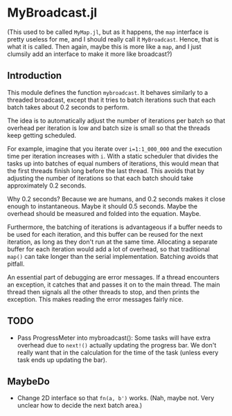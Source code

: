 # MyBroadcast.jl

(This used to be called `MyMap.jl`, but as it happens, the `map` interface is
pretty useless for me, and I should really call it `MyBroadcast`. Hence, that
is what it is called. Then again, maybe this is more like a `map`, and I just
clumsily add an interface to make it more like broadcast?)


## Introduction

This module defines the function `mybroadcast`. It behaves similarly to a
threaded broadcast, except that it tries to batch iterations such that each
batch takes about 0.2 seconds to perform.

The idea is to automatically adjust the number of iterations per batch so that
overhead per iteration is low and batch size is small so that the threads keep
getting scheduled.

For example, imagine that you iterate over `i=1:1_000_000` and the execution
time per iteration increases with `i`. With a static scheduler that divides the
tasks up into batches of equal numbers of iterations, this would mean that the
first threads finish long before the last thread. This avoids that by adjusting
the number of iterations so that each batch should take approximately 0.2
seconds.

Why 0.2 seconds? Because we are humans, and 0.2 seconds makes it close enough
to instantaneous. Maybe it should 0.5 seconds. Maybe the overhead should be
measured and folded into the equation. Maybe.

Furthermore, the batching of iterations is advantageous if a buffer needs to be
used for each iteration, and this buffer can be reused for the next iteration,
as long as they don't run at the same time. Allocating a separate buffer for
each iteration would add a lot of overhead, so that traditional `map()` can
take longer than the serial implementation. Batching avoids that pitfall.

An essential part of debugging are error messages. If a thread encounters an
exception, it catches that and passes it on to the main thread. The main thread
then signals all the other threads to stop, and then prints the exception. This
makes reading the error messages fairly nice.


## TODO

- Pass ProgressMeter into mybroadcast(): Some tasks will have extra overhead
  due to `next!()` actually updating the progress bar. We don't really want
  that in the calculation for the time of the task (unless every task ends up
  updating the bar).


## MaybeDo

- Change 2D interface so that `fn(a, b')` works. (Nah, maybe not. Very unclear
  how to decide the next batch area.)
